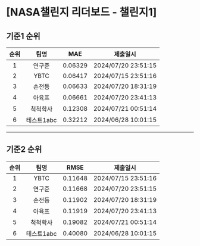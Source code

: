 # [NASA챌린지 리더보드 - 챌린지1]
## 기준1 순위
| 순위 | 팀명 | MAE | 제출일시 |
|:----:|:----:|:-----:|:----:|
| 1 | 연구준 | 0.06329 | 2024/07/20 23:51:15 |
| 2 | YBTC | 0.06417 | 2024/07/15 23:51:16 |
| 3 | 손전등 | 0.06633 | 2024/07/20 18:31:19 |
| 4 | 아육프 | 0.06661 | 2024/07/20 23:41:13 |
| 5 | 척척학사 | 0.12308 | 2024/07/21 00:51:14 |
| 6 | 테스트1abc | 0.32212 | 2024/06/28 10:01:15 |
___
## 기준2 순위
| 순위 | 팀명 | RMSE | 제출일시 |
|:----:|:----:|:-----:|:----:|
| 1 | YBTC | 0.11648 | 2024/07/15 23:51:16 |
| 2 | 연구준 | 0.11668 | 2024/07/20 23:51:15 |
| 3 | 손전등 | 0.11902 | 2024/07/20 18:31:19 |
| 4 | 아육프 | 0.11919 | 2024/07/20 23:41:13 |
| 5 | 척척학사 | 0.19082 | 2024/07/21 00:51:14 |
| 6 | 테스트1abc | 0.40080 | 2024/06/28 10:01:15 |
